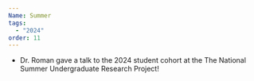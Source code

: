 ```yaml
---
Name: Summer
tags:
  - "2024"
order: 11
---
```

* Dr. Roman gave a talk to the 2024 student cohort at the The National Summer Undergraduate Research Project!
